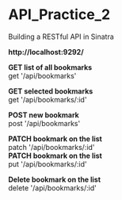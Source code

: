 # API_Practice_2
Building a RESTful API in Sinatra<br>

**http://localhost:9292/**

**GET list of all bookmarks**<br>
get '/api/bookmarks'

**GET selected bookmarks**<br>
get '/api/bookmarks/:id'

**POST new bookmark**<br>
post '/api/bookmarks'

**PATCH bookmark on the list**<br>
patch '/api/bookmarks/:id'<br>
**PATCH bookmark on the list**<br>
put '/api/bookmarks/:id'

**Delete bookmark on the list**<br>
delete '/api/bookmarks/:id'

